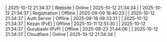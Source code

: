 | 2025-10-12 21:34:37 | Website | Online | 2025-10-12 21:34:34 |
| 2025-10-12 21:34:37 | Registration | Offline | 2025-09-09 16:40:23 |
| 2025-10-12 21:34:37 | Auth Server | Offline | 2025-08-18 09:33:31 |
| 2025-10-12 21:34:37 | Kezan (PvE) | Offline | 2025-10-11 12:51:30 |
| 2025-10-12 21:34:37 | Gurubashi (PvP) | Offline | 2025-08-23 21:44:06 |
| 2025-10-12 21:34:37 | Cloudflare | Online | 2025-10-12 21:34:34 |
